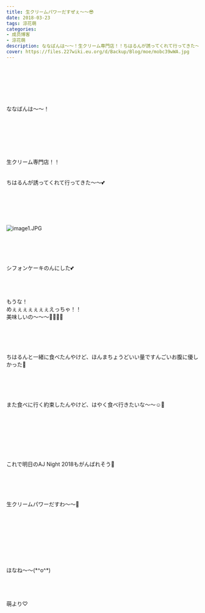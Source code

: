 ```yaml
---
title: 生クリームパワーだすぜぇ〜〜😎
date: 2018-03-23
tags: 涼花萌
categories: 
- 成员博客
- 涼花萌
description: ななばんは〜〜！生クリーム専門店！！ちはるんが誘ってくれて行ってきた〜〜💕シフォンケーキのんにした💕もうな！めぇぇぇぇぇぇぇえっちゃ！！美味しいの〜〜〜🙈💓💓💓ちはるんと一緒に食べたんやけど、ほん...
cover: https://files.227wiki.eu.org/d/Backup/Blog/moe/mobc39wWA.jpg 
---
```

<div class="blog_detail__main">
<div><div><br/><br/><span style="background-color: rgba(255, 255, 255, 0);"><br/><br/><br/><br/>ななばんは〜〜！<br/><br/><br/><br/><br/><br/><br/><br/>生クリーム専門店！！<br/><br/><br/>ちはるんが誘ってくれて行ってきた〜〜💕<br/><br/><br/><br/><br/><br/></span><span style="background-color: rgba(255, 255, 255, 0);"><br/><img alt="image1.JPG" id="4CBB8967-4210-4254-95FA-73DD2C5BE90D" src="https://files.227wiki.eu.org/d/Backup/Blog/moe/mobc39wWA.jpg"/><br/><br/><br/><br/><br/><br/>シフォンケーキのんにした💕<br/><br/><br/><br/><br/>もうな！<br/>めぇぇぇぇぇぇぇえっちゃ！！<br/>美味しいの〜〜〜🙈💓💓💓<br/><br/><br/><br/><br/><br/>ちはるんと一緒に食べたんやけど、ほんまちょうどいい量ですんごいお腹に優しかった💓<br/><br/><br/><br/><br/><br/>また食べに行く約束したんやけど、はやく食べ行きたいな〜〜☺️💓<br/><br/><br/><br/><br/><br/><br/><br/><br/>これで明日のAJ Night 2018もがんばれそう💫<br/><br/><br/><br/><br/><br/>生クリームパワーだすわ〜〜🤗<br/><br/><br/><br/><br/><br/><br/><br/><br/><br/>ほなね〜〜(*^o^*)<br/><br/><br/><br/><br/>萌より♡</span></div></div>
<!--twitter-->

<!--//twitter-->
</div>